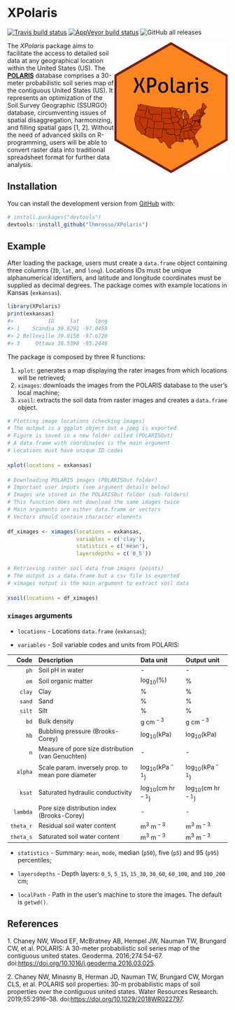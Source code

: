 
<!-- README.md is generated from README.Rmd. Please edit that file -->

# XPolaris

<!-- badges: start -->

[![Travis build
status](https://travis-ci.com/lhmrosso/XPolaris.svg?branch=master)](https://travis-ci.com/lhmrosso/XPolaris)
[![AppVeyor build
status](https://ci.appveyor.com/api/projects/status/github/lhmrosso/XPolaris?branch=master&svg=true)](https://ci.appveyor.com/project/lhmrosso/XPolaris)
![GitHub all
releases](https://img.shields.io/github/downloads/lhmrosso/XPolaris/total)
<!-- badges: end -->

<img src="man/figures/xpolaris.png" height="300" align="right"/>

The *XPolaris* package aims to facilitate the access to detailed soil
data at any geographical location within the United States (US). The
[**POLARIS**](http://hydrology.cee.duke.edu/POLARIS/) database comprises
a 30-meter probabilistic soil series map of the contiguous United States
(US). It represents an optimization of the Soil Survey Geographic
(SSURGO) database, circumventing issues of spatial disaggregation,
harmonizing, and filling spatial gaps \[1, 2\]. Without the need of
advanced skills on R-programming, users will be able to convert raster
data into traditional spreadsheet format for further data analysis.

## Installation

You can install the development version from
[GitHub](https://github.com/) with:

``` r
# install.packages("devtools")
devtools::install_github("lhmrosso/XPolaris")
```

## Example

After loading the package, users must create a `data.frame` object
containing three columns (`ID`, `lat`, and `long`). Locations IDs must
be unique alphanumerical identifiers, and latitude and longitude
coordinates must be supplied as decimal degrees. The package comes with
example locations in Kansas (`exkansas`).

``` r
library(XPolaris)
print(exkansas)
#>           ID     lat     long
#> 1    Scandia 39.8291 -97.8458
#> 2 Belleville 39.8158 -97.6720
#> 3     Ottawa 38.5398 -95.2446
```

The package is composed by three R functions:  
1) `xplot`: generates a map displaying the rater images from which
locations will be retrieved;  
2) `ximages`: downloads the images from the POLARIS database to the
user’s local machine;  
3) `xsoil`: extracts the soil data from raster images and creates a
`data.frame` object.

``` r
# Plotting image locations (checking images)
# The output is a ggplot object but a jpeg is exported
# Figure is saved in a new folder called (POLARISOut)
# A data.frame with coordinates is the main argument
# Locations must have unique ID codes

xplot(locations = exkansas)

# Downloading POLARIS images (POLARISOut folder)
# Important user inputs (see argument details below)
# Images are stored in the POLARISOut folder (sub-folders)
# This function does not download the same images twice
# Main arguments are either data.frame or vectors
# Vectors should contain character elements

df_ximages <- ximages(locations = exkansas,
                      variables = c('clay'),
                      statistics = c('mean'),
                      layersdepths = c('0_5'))

# Retrieving raster soil data from images (points)
# The output is a data.frame but a csv file is exported
# ximages output is the main argument to extract soil data

xsoil(locations = df_ximages)
```

### `ximages` arguments

-   `locations` - Locations `data.frame` (`exkansas`);

-   `variables` - Soil variable codes and units from POLARIS:

|      Code | Description                                        | Data unit                              | Output unit                            |
|----------:|:---------------------------------------------------|:---------------------------------------|:---------------------------------------|
|      `ph` | Soil pH in water                                   | \-                                     | \-                                     |
|      `om` | Soil organic matter                                | log<sub>10</sub>(%)                    | %                                      |
|    `clay` | Clay                                               | %                                      | %                                      |
|    `sand` | Sand                                               | %                                      | %                                      |
|    `silt` | Silt                                               | %                                      | %                                      |
|      `bd` | Bulk density                                       | g cm<sup> − 3</sup>                    | g cm<sup> − 3</sup>                    |
|      `hb` | Bubbling pressure (Brooks-Corey)                   | log<sub>10</sub>(kPa)                  | log<sub>10</sub>(kPa)                  |
|       `n` | Measure of pore size distribution (van Genuchten)  | \-                                     | \-                                     |
|   `alpha` | Scale param. inversely prop. to mean pore diameter | log<sub>10</sub>(kPa<sup> − 1</sup>)   | log<sub>10</sub>(kPa<sup> − 1</sup>)   |
|    `ksat` | Saturated hydraulic conductivity                   | log<sub>10</sub>(cm hr<sup> − 1</sup>) | log<sub>10</sub>(cm hr<sup> − 1</sup>) |
|  `lambda` | Pore size distribution index (Brooks-Corey)        | \-                                     | \-                                     |
| `theta_r` | Residual soil water content                        | m<sup>3</sup> m<sup> − 3</sup>         | m<sup>3</sup> m<sup> − 3</sup>         |
| `theta_s` | Saturated soil water content                       | m<sup>3</sup> m<sup> − 3</sup>         | m<sup>3</sup> m<sup> − 3</sup>         |

-   `statistics` - Summary: `mean`, `mode`, median (`p50`), five (`p5`)
    and 95 (`p95`) percentiles;

-   `layersdepths` - Depth layers: `0_5`, `5_15`, `15_30`, `30_60`,
    `60_100`, and `100_200` cm;

-   `localPath` - Path in the user’s machine to store the images. The
    default is `getwd()`.

## References

<div id="refs" class="references csl-bib-body">

<div id="ref-Chan16" class="csl-entry">

1\. Chaney NW, Wood EF, McBratney AB, Hempel JW, Nauman TW, Brungard CW,
et al. POLARIS: A 30-meter probabilistic soil series map of the
contiguous united states. Geoderma. 2016;274:54–67.
doi:<https://doi.org/10.1016/j.geoderma.2016.03.025>.

</div>

<div id="ref-Chan19" class="csl-entry">

2\. Chaney NW, Minasny B, Herman JD, Nauman TW, Brungard CW, Morgan CLS,
et al. POLARIS soil properties: 30-m probabilistic maps of soil
properties over the contiguous united states. Water Resources Research.
2019;55:2916–38. doi:<https://doi.org/10.1029/2018WR022797>.

</div>

</div>
